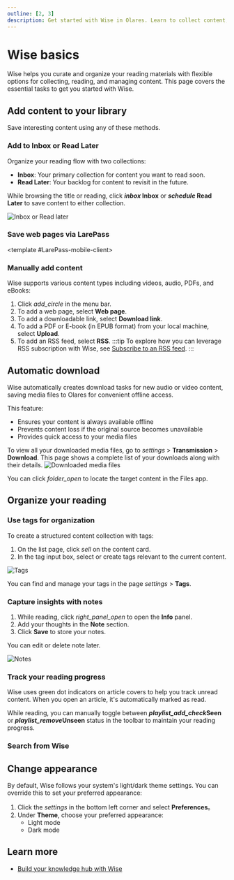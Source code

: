 ```yaml
---
outline: [2, 3]
description: Get started with Wise in Olares. Learn to collect content, organize your reading library, add notes, track progress, and customize your reading experience.
---
```

# Wise basics

Wise helps you curate and organize your reading materials with flexible options for collecting, reading, and managing content. This page covers the essential tasks to get you started with Wise.

## Add content to your library
Save interesting content using any of these methods.

### Add to Inbox or Read Later
Organize your reading flow with two collections:

* **Inbox**: Your primary collection for content you want to read soon.
* **Read Later**: Your backlog for content to revisit in the future.

While browsing the title or reading, click **<i class="material-symbols-outlined">inbox</i> Inbox** or **<i class="material-symbols-outlined">schedule</i> Read Later** to save content to either collection.

![Inbox or Read later](/images/manual/tasks/inbox-read-later.png#bordered)
### Save web pages via LarePass

<tabs>
<template #LarePass-Chrome-extension>

:::tip
LarePass extension is currently available for Chrome browsers only. Download it from the [official page](https://olares.com/larepass).
:::

1. Open the LarePass browser extension and click **Collect**.
2. In the **Pages** section, click <i class="material-symbols-outlined">add_box</i> to save the current page to your Wise library.

Once collected, you can find it in page **Library** > **Articles** in Wise.
</template>

<template #LarePass-mobile-client>

<!--@include: ../tutorials/wise.reusables.md{15,32}-->
</template>
</tabs>

### Manually add content
Wise supports various content types including videos, audio, PDFs, and eBooks:

1. Click <i class="material-symbols-outlined">add_circle</i> in the menu bar.
2. To add a web page, select **Web page**.
3. To add a downloadable link, select **Download link**.
4. To add a PDF or E-book (in EPUB format) from your local machine, select **Upload**.
5. To add an RSS feed, select **RSS**.
    :::tip
    To explore how you can leverage RSS subscription with Wise, see [Subscribe to an RSS feed](./subscribe).
    :::

## Automatic download
Wise automatically creates download tasks for new audio or video content, saving media files to Olares for convenient offline access.

This feature:

* Ensures your content is always available offline
* Prevents content loss if the original source becomes unavailable
* Provides quick access to your media files

To view all your downloaded media files, go to <i class="material-symbols-outlined">settings</i> > **Transmission** > **Download**. This page shows a complete list of your downloads along with their details.
![Downloaded media files](/images/manual/tasks/downloaded-media-files.png#bordered)

You can click <i class="material-symbols-outlined">folder_open</i> to locate the target content in the Files app.

## Organize your reading

### Use tags for organization
To create a structured content collection with tags:

1. On the list page, click <i class="material-symbols-outlined" style="font-variation-settings: 'wght' 200;">sell</i> on the content card.
2. In the tag input box, select or create tags relevant to the current content.

![Tags](/images/manual/tasks/tags.png#bordered)

You can find and manage your tags in the page <i class="material-symbols-outlined">settings</i> > **Tags**.

### Capture insights with notes
1. While reading, click <i class="material-symbols-outlined" style="font-variation-settings: 'wght' 200;">right_panel_open</i> to open the **Info** panel.
2. Add your thoughts in the **Note** section.
3. Click **Save** to store your notes.

You can edit or delete note later.

![Notes](/images/manual/tasks/notes.png#bordered)

### Track your reading progress
Wise uses green dot indicators on article covers to help you track unread content. When you open an article, it's automatically marked as read.

While reading, you can manually toggle between **<i class="material-symbols-outlined">playlist_add_check</i>Seen** or **<i class="material-symbols-outlined">playlist_remove</i>Unseen** status in the toolbar to maintain your reading progress.

### Search from Wise
<!--@include: ../tutorials/wise.reusables.md{4,13}-->

## Change appearance
By default, Wise follows your system's light/dark theme settings. You can override this to set your preferred appearance:

1. Click the <i class="material-symbols-outlined">settings</i> in the bottom left corner and select **Preferences**。
2. Under **Theme**, choose your preferred appearance:
   - Light mode
   - Dark mode

## Learn more
- [Build your knowledge hub with Wise](../../best-practices/organize-content.md)